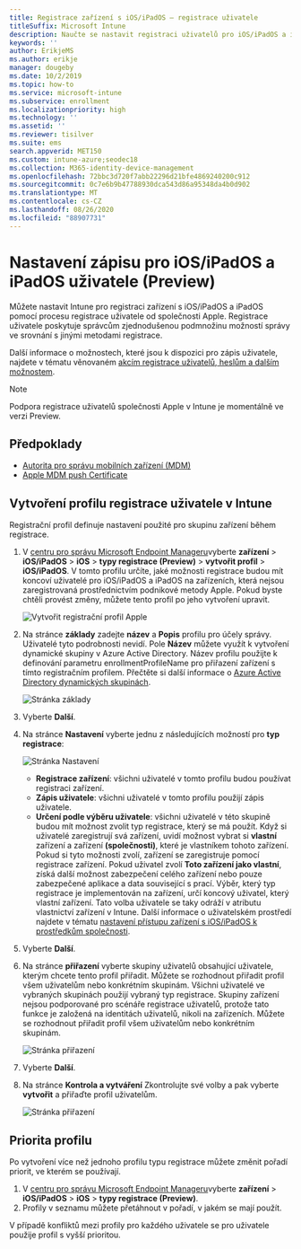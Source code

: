 ```yaml
---
title: Registrace zařízení s iOS/iPadOS – registrace uživatele
titleSuffix: Microsoft Intune
description: Naučte se nastavit registraci uživatelů pro iOS/iPadOS a iPadOS.
keywords: ''
author: ErikjeMS
ms.author: erikje
manager: dougeby
ms.date: 10/2/2019
ms.topic: how-to
ms.service: microsoft-intune
ms.subservice: enrollment
ms.localizationpriority: high
ms.technology: ''
ms.assetid: ''
ms.reviewer: tisilver
ms.suite: ems
search.appverid: MET150
ms.custom: intune-azure;seodec18
ms.collection: M365-identity-device-management
ms.openlocfilehash: 72bbc3d720f7abb22296d21bfe4869240200c912
ms.sourcegitcommit: 0c7e6b9b47788930dca543d86a95348da4b0d902
ms.translationtype: MT
ms.contentlocale: cs-CZ
ms.lasthandoff: 08/26/2020
ms.locfileid: "88907731"
---
```

# <a name="set-up-iosipados-and-ipados-user-enrollment-preview"></a>Nastavení zápisu pro iOS/iPadOS a iPadOS uživatele (Preview)

Můžete nastavit Intune pro registraci zařízení s iOS/iPadOS a iPadOS pomocí procesu registrace uživatele od společnosti Apple. Registrace uživatele poskytuje správcům zjednodušenou podmnožinu možností správy ve srovnání s jinými metodami registrace.

Další informace o možnostech, které jsou k dispozici pro zápis uživatele, najdete v tématu věnovaném [akcím registrace uživatelů, heslům a dalším možnostem](ios-user-enrollment-supported-actions.md).

> [!NOTE]
> Podpora registrace uživatelů společnosti Apple v Intune je momentálně ve verzi Preview.

## <a name="prerequisites"></a>Předpoklady
- [Autorita pro správu mobilních zařízení (MDM)](../fundamentals/mdm-authority-set.md)
- [Apple MDM push Certificate](apple-mdm-push-certificate-get.md)

## <a name="create-a-user-enrollment-profile-in-intune"></a>Vytvoření profilu registrace uživatele v Intune

Registrační profil definuje nastavení použité pro skupinu zařízení během registrace. 

1. V [centru pro správu Microsoft Endpoint Manageru](https://go.microsoft.com/fwlink/?linkid=2109431)vyberte **zařízení**  >  **iOS/iPadOS**  >  **iOS**  >  **typy registrace (Preview)**  >  **vytvořit profil**  >  **iOS/iPadOS**. V tomto profilu určíte, jaké možnosti registrace budou mít koncoví uživatelé pro iOS/iPadOS a iPadOS na zařízeních, která nejsou zaregistrovaná prostřednictvím podnikové metody Apple. Pokud byste chtěli provést změny, můžete tento profil po jeho vytvoření upravit.

    ![Vytvořit registrační profil Apple](./media/ios-user-enrollment/create-profile.png)

2. Na stránce **základy** zadejte **název** a **Popis** profilu pro účely správy. Uživatelé tyto podrobnosti nevidí. Pole **Název** můžete využít k vytvoření dynamické skupiny v Azure Active Directory. Název profilu použijte k definování parametru enrollmentProfileName pro přiřazení zařízení s tímto registračním profilem. Přečtěte si další informace o [Azure Active Directory dynamických skupinách](/azure/active-directory/active-directory-groups-dynamic-membership-azure-portal#rules-for-devices).

    ![Stránka základy](./media/ios-user-enrollment/basics-page.png)

3. Vyberte **Další**.

4. Na stránce **Nastavení** vyberte jednu z následujících možností pro **typ registrace**:

    ![Stránka Nastavení](./media/ios-user-enrollment/settings-page.png)

    - **Registrace zařízení**: všichni uživatelé v tomto profilu budou používat registraci zařízení.
    - **Zápis uživatele**: všichni uživatelé v tomto profilu použijí zápis uživatele.
    - **Určení podle výběru uživatele**: všichni uživatelé v této skupině budou mít možnost zvolit typ registrace, který se má použít. Když si uživatelé zaregistrují svá zařízení, uvidí možnost vybrat si **vlastní** zařízení a zařízení **(společnosti)**, které je vlastníkem tohoto zařízení. Pokud si tyto možnosti zvolí, zařízení se zaregistruje pomocí registrace zařízení. Pokud uživatel zvolí **Toto zařízení jako vlastní**, získá další možnost zabezpečení celého zařízení nebo pouze zabezpečené aplikace a data související s prací. Výběr, který typ registrace je implementován na zařízení, určí koncový uživatel, který vlastní zařízení. Tato volba uživatele se taky odráží v atributu vlastnictví zařízení v Intune. Další informace o uživatelském prostředí najdete v tématu [nastavení přístupu zařízení s iOS/iPadOS k prostředkům společnosti](../user-help/enroll-your-device-in-intune-macos-cp.md).
    
5. Vyberte **Další**.

6. Na stránce **přiřazení** vyberte skupiny uživatelů obsahující uživatele, kterým chcete tento profil přiřadit. Můžete se rozhodnout přiřadit profil všem uživatelům nebo konkrétním skupinám. Všichni uživatelé ve vybraných skupinách použijí vybraný typ registrace. Skupiny zařízení nejsou podporované pro scénáře registrace uživatelů, protože tato funkce je založená na identitách uživatelů, nikoli na zařízeních. Můžete se rozhodnout přiřadit profil všem uživatelům nebo konkrétním skupinám.

    ![Stránka přiřazení](./media/ios-user-enrollment/assignments-page.png)

7. Vyberte **Další**.

8. Na stránce **Kontrola a vytváření** Zkontrolujte své volby a pak vyberte **vytvořit** a přiřaďte profil uživatelům.

    ![Stránka přiřazení](./media/ios-user-enrollment/assignments-page.png)


## <a name="profile-priority"></a>Priorita profilu

Po vytvoření více než jednoho profilu typu registrace můžete změnit pořadí priorit, ve kterém se používají.

1. V [centru pro správu Microsoft Endpoint Manageru](https://go.microsoft.com/fwlink/?linkid=2109431)vyberte **zařízení**  >  **iOS/iPadOS**  >  **iOS**  >  **typy registrace (Preview)**.
2. Profily v seznamu můžete přetáhnout v pořadí, v jakém se mají použít.

V případě konfliktů mezi profily pro každého uživatele se pro uživatele použije profil s vyšší prioritou.